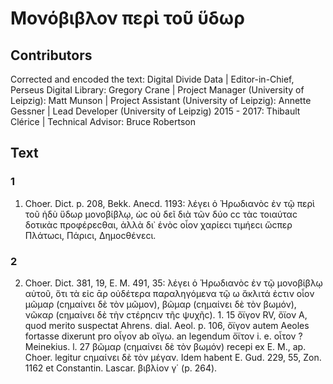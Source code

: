 # Μονόβιβλον περὶ τοῦ ὕδωρ  

## Contributors  
Corrected and encoded the text: Digital Divide Data | Editor-in-Chief, Perseus Digital Library: Gregory Crane | Project Manager (University of Leipzig): Matt Munson | Project Assistant (University of Leipzig): Annette Gessner | Lead Developer (University of Leipzig) 2015 - 2017: Thibault Clérice | Technical Advisor: Bruce Robertson  

## Text  
### 1  
1. Choer. Dict. p. 208, Bekk. Anecd. 1193: λέγει ὁ Ἡρωδιανὸϲ ἐν τῷ περὶ τοῦ ἡδὺ ὕδωρ μονοβίβλῳ, ὡϲ οὐ δεῖ διὰ τῶν δύο ϲϲ τὰϲ τοιαύταϲ δοτικὰϲ προφέρεϲθαι, ἀλλὰ δι᾿ ἑνὸϲ οἷον χαρίεϲι τιμήεϲι ὥϲπερ Πλάτωϲι, Πάριϲι, Δημοϲθένεϲι.  
### 2  
2. Choer. Dict. 381, 19, E. M. 491, 35: λέγει ὁ Ἡρωδιανὸϲ ἐν τῷ μονοβίβλῳ αὐτοῦ, ὅτι τὰ εἰϲ ᾱρ οὐδέτερα παραληγόμενα τῷ ω ἄκλιτά ἐϲτιν οἷον μῶμαρ (ϲημαίνει δὲ τὸν μῶμον), βῶμαρ (ϲημαίνει δὲ τὸν βωμόν), νῶκαρ (ϲημαίνει δὲ τὴν ϲτέρηϲιν τῆϲ ψυχῆϲ). 1. 15 ὄϊγον RV, ὄϊον A, quod merito suspectat Ahrens. dial. Aeol. p. 106, ὄϊγον autem Aeoles fortasse dixerunt pro οἶγον ab οἴγω. an legendum ὄϊτον i. e. οἶτον ? Meinekius. l. 27 βῶμαρ (ϲημαίνει δὲ τὸν βωμόν) recepi ex E. M., ap. Ϲhoer. legitur ϲημαίνει δὲ τὸν μέγαν. Idem habent E. Gud. 229, 55, Zon. 1162 et Constantin. Lascar. βιβλίον γ΄ (p. 264).  
